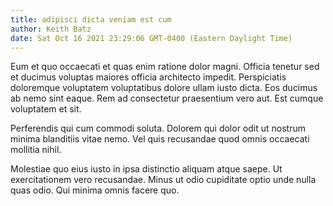 ```yaml
---
title: adipisci dicta veniam est cum
author: Keith Batz
date: Sat Oct 16 2021 23:29:06 GMT-0400 (Eastern Daylight Time)
---
```

Eum et quo occaecati et quas enim ratione dolor magni. Officia tenetur sed et ducimus voluptas maiores officia architecto impedit. Perspiciatis doloremque voluptatem voluptatibus dolore ullam iusto dicta. Eos ducimus ab nemo sint eaque. Rem ad consectetur praesentium vero aut. Est cumque voluptatem et sit.

 Perferendis qui cum commodi soluta. Dolorem qui dolor odit ut nostrum minima blanditiis vitae nemo. Vel quis recusandae quod omnis occaecati mollitia nihil.

 Molestiae quo eius iusto in ipsa distinctio aliquam atque saepe. Ut exercitationem vero recusandae. Minus ut odio cupiditate optio unde nulla quas odio. Qui minima omnis facere quo.